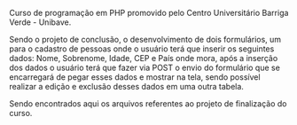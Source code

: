 Curso de programação em PHP promovido pelo Centro Universitário Barriga Verde - Unibave.

Sendo o projeto de conclusão, o desenvolvimento de dois formulários, um para o cadastro de  pessoas onde o usuário terá que inserir os seguintes dados:
Nome, Sobrenome, Idade, CEP e País onde mora, após a inserção dos dados o usuário terá que fazer via POST o envio do formulário que se encarregará de pegar esses dados e mostrar na tela, sendo possível realizar a edição e exclusão desses dados em uma outra tabela.

Sendo encontrados aqui os arquivos referentes ao projeto de finalização do curso.
